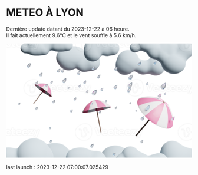 # METEO À LYON

Dernière update datant du 2023-12-22 à 06 heure.  
Il fait actuellement 9.6°C et le vent souffle à 5.6 km/h.      

![](./.github/rain.png)

last launch : 2023-12-22 07:00:07.025429
